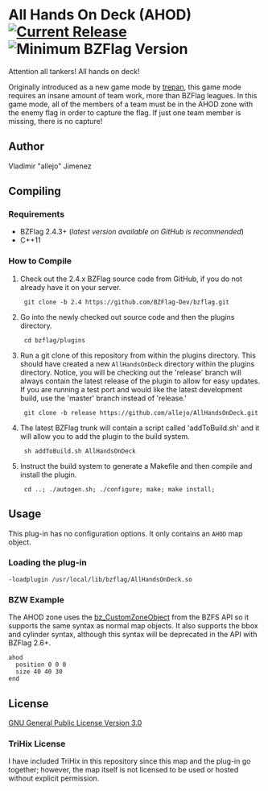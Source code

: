 All Hands On Deck (AHOD) [![Current Release](https://img.shields.io/badge/release-v1.0.0-orange.svg)](https://github.com/allejo/AllHandsOnDeck/releases/tag/v1.0.0) ![Minimum BZFlag Version](https://img.shields.io/badge/BZFlag-v2.4.3+-blue.svg)
================

Attention all tankers! All hands on deck!

Originally introduced as a new game mode by [trepan](http://forums.bzflag.org/viewtopic.php?f=64&t=6449&p=64686&hilit=ahod#p64686), this game mode requires an insane amount of team work, more than BZFlag leagues. In this game mode, all of the members of a team must be in the AHOD zone with the enemy flag in order to capture the flag. If just one team member is missing, there is no capture!

## Author

Vladimir "allejo" Jimenez

## Compiling

### Requirements

- BZFlag 2.4.3+ (*latest version available on GitHub is recommended*)
- C++11

### How to Compile

1. Check out the 2.4.x BZFlag source code from GitHub, if you do not already have it on your server.

        git clone -b 2.4 https://github.com/BZFlag-Dev/bzflag.git

2. Go into the newly checked out source code and then the plugins directory.
        
        cd bzflag/plugins

3. Run a git clone of this repository from within the plugins directory. This should have created a new `AllHandsOnDeck` directory within the plugins directory. Notice, you will be checking out the 'release' branch will always contain the latest release of the plugin to allow for easy updates. If you are running a test port and would like the latest development build, use the 'master' branch instead of 'release.'

        git clone -b release https://github.com/allejo/AllHandsOnDeck.git

4. The latest BZFlag trunk will contain a script called 'addToBuild.sh' and it will allow you to add the plugin to the build system.

        sh addToBuild.sh AllHandsOnDeck

5. Instruct the build system to generate a Makefile and then compile and install the plugin.

        cd ..; ./autogen.sh; ./configure; make; make install;

## Usage

This plug-in has no configuration options. It only contains an `AHOD` map object.

### Loading the plug-in

```
-loadplugin /usr/local/lib/bzflag/AllHandsOnDeck.so
```

### BZW Example

The AHOD zone uses the [bz_CustomZoneObject](http://forums.bzflag.org/viewtopic.php?f=40&t=19034) from the BZFS API so it supports the same syntax as normal map objects. It also supports the bbox and cylinder syntax, although this syntax will be deprecated in the API with BZFlag 2.6+.

```
ahod
  position 0 0 0
  size 40 40 30
end
```

## License

[GNU General Public License Version 3.0](https://github.com/allejo/AllHandsOnDeck/blob/master/LICENSE.md)

### TriHix License

I have included TriHix in this repository since this map and the plug-in go together; however, the map itself is not licensed to be used or hosted without explicit permission.
